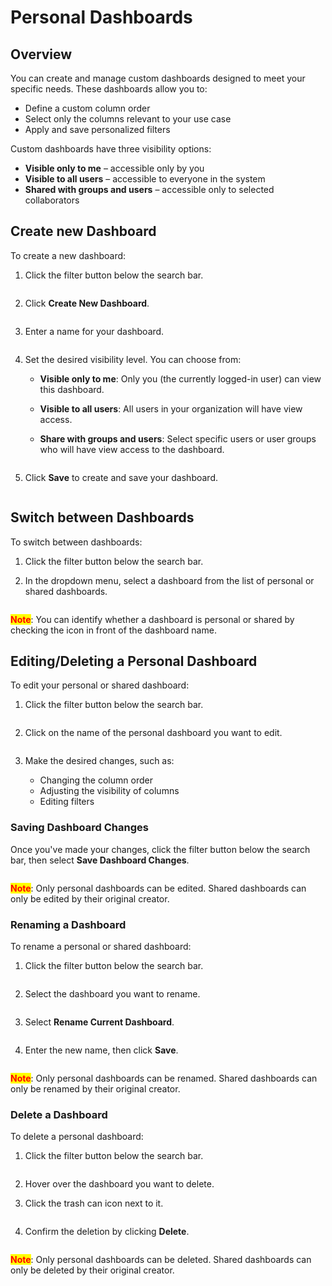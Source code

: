 # Personal Dashboards

## Overview

You can create and manage custom dashboards designed to meet your specific needs. These dashboards allow you to:

* Define a custom column order
* Select only the columns relevant to your use case
* Apply and save personalized filters

Custom dashboards have three visibility options:

* **Visible only to me** – accessible only by you
* **Visible to all users** – accessible to everyone in the system
* **Shared with groups and users** – accessible only to selected collaborators

## Create new Dashboard

To create a new dashboard:

1.  Click the filter button below the search bar.

    <figure><img src="../../../.gitbook/assets/personal_dashboards_1.png" alt=""><figcaption></figcaption></figure>
2.  Click **Create New Dashboard**.

    <figure><img src="../../../.gitbook/assets/personal_dashboards_2.png" alt=""><figcaption></figcaption></figure>
3.  Enter a name for your dashboard.

    <figure><img src="../../../.gitbook/assets/personal_dashboards_3.png" alt=""><figcaption></figcaption></figure>
4. Set the desired visibility level. You can choose from:
   * **Visible only to me**: Only you (the currently logged-in user) can view this dashboard.
   * **Visible to all users**: All users in your organization will have view access.
   *   **Share with groups and users**: Select specific users or user groups who will have view access to the dashboard.

       <figure><img src="../../../.gitbook/assets/personal_dashboards_4.png" alt=""><figcaption></figcaption></figure>
5.  Click **Save** to create and save your dashboard.

    <figure><img src="../../../.gitbook/assets/personal_dashboards_5.png" alt=""><figcaption></figcaption></figure>

## Switch between Dashboards

To switch between dashboards:

1. Click the filter button below the search bar.
2.  In the dropdown menu, select a dashboard from the list of personal or shared dashboards.

    <figure><img src="../../../.gitbook/assets/personal_dashboards_6.png" alt=""><figcaption></figcaption></figure>

<mark style="color:red;">**Note**</mark>: You can identify whether a dashboard is personal or shared by checking the icon in front of the dashboard name.

## Editing/Deleting a Personal Dashboard

To edit your personal or shared dashboard:

1.  Click the filter button below the search bar.

    <figure><img src="../../../.gitbook/assets/personal_dashboards_1.png" alt=""><figcaption></figcaption></figure>
2.  Click on the name of the personal dashboard you want to edit.

    <figure><img src="../../../.gitbook/assets/personal_dashboards_7.png" alt=""><figcaption></figcaption></figure>
3. Make the desired changes, such as:
   * Changing the column order
   * Adjusting the visibility of columns
   * Editing filters

### **Saving Dashboard Changes**

Once you've made your changes, click the filter button below the search bar, then select **Save Dashboard Changes**.

<figure><img src="../../../.gitbook/assets/personal_dashboards_11.png" alt=""><figcaption></figcaption></figure>

<mark style="color:red;">**Note**</mark>: Only personal dashboards can be edited. Shared dashboards can only be edited by their original creator.

### **Renaming a Dashboard**

To rename a personal or shared dashboard:

1.  Click the filter button below the search bar.

    <figure><img src="../../../.gitbook/assets/personal_dashboards_1.png" alt=""><figcaption></figcaption></figure>
2.  Select the dashboard you want to rename.

    <figure><img src="../../../.gitbook/assets/personal_dashboards_7.png" alt=""><figcaption></figcaption></figure>
3.  Select **Rename Current Dashboard**.

    <figure><img src="../../../.gitbook/assets/personal_dashboards_8.png" alt=""><figcaption></figcaption></figure>
4.  Enter the new name, then click **Save**.

    <figure><img src="../../../.gitbook/assets/personal_dashboards_9.png" alt=""><figcaption></figcaption></figure>

<mark style="color:red;">**Note**</mark>: Only personal dashboards can be renamed. Shared dashboards can only be renamed by their original creator.

### Delete a Dashboard

To delete a personal dashboard:

1.  Click the filter button below the search bar.

    <figure><img src="../../../.gitbook/assets/personal_dashboards_1.png" alt=""><figcaption></figcaption></figure>
2. Hover over the dashboard you want to delete.
3.  Click the trash can icon next to it.

    <figure><img src="../../../.gitbook/assets/personal_dashboards_12.png" alt=""><figcaption></figcaption></figure>
4.  Confirm the deletion by clicking **Delete**.

    <figure><img src="../../../.gitbook/assets/personal_dashboards_13.png" alt=""><figcaption></figcaption></figure>

<mark style="color:red;">**Note**</mark>: Only personal dashboards can be deleted. Shared dashboards can only be deleted by their original creator.
